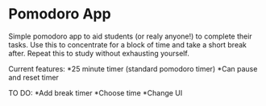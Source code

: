 # Pomodoro App


Simple pomodoro app to aid students (or realy anyone!) to complete their tasks. Use this to concentrate for a block of time and take a short break after. Repeat this to study without exhausting yourself.

Current features:
*25 minute timer (standard pomodoro timer)
*Can pause and reset timer

TO DO:
*Add break timer
*Choose time
*Change UI


